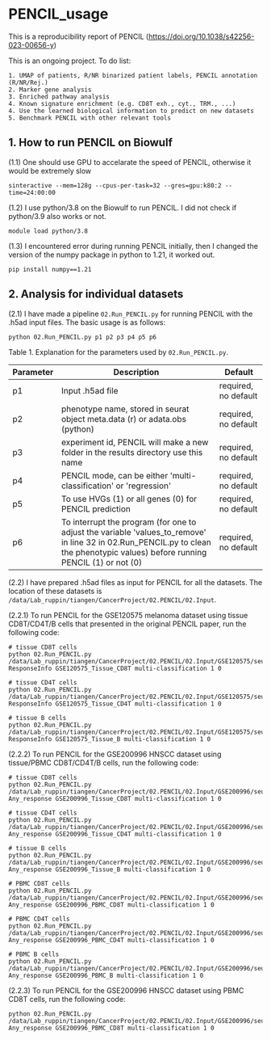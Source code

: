 # PENCIL_usage
This is a reproducibility report of PENCIL (https://doi.org/10.1038/s42256-023-00656-y)

This is an ongoing project. To do list:

```
1. UMAP of patients, R/NR binarized patient labels, PENCIL annotation (R/NR/Rej.)
2. Marker gene analysis
3. Enriched pathway analysis
4. Known signature enrichment (e.g. CD8T exh., cyt., TRM., ...)
4. Use the learned biological information to predict on new datasets
5. Benchmark PENCIL with other relevant tools

```


## 1. How to run PENCIL on Biowulf

(1.1) One should use GPU to accelarate the speed of PENCIL, otherwise it would be extremely slow

```{bash}
sinteractive --mem=128g --cpus-per-task=32 --gres=gpu:k80:2 --time=24:00:00
```

(1.2) I use python/3.8 on the Biowulf to run PENCIL. I did not check if python/3.9 also works or not.

```{bash}
module load python/3.8
```

(1.3) I encountered error during running PENCIL initially, then I changed the version of the numpy package in python to 1.21, it worked out.

```{bash}
pip install numpy==1.21
```



## 2. Analysis for individual datasets

(2.1) I have made a pipeline `02.Run_PENCIL.py` for running PENCIL with the .h5ad input files. The basic usage is as follows:

```{bash}
python 02.Run_PENCIL.py p1 p2 p3 p4 p5 p6
```

Table 1. Explanation for the parameters used by `02.Run_PENCIL.py`.

| Parameter | Description | Default |
|----------|----------|----------|
| p1   | Input .h5ad file | required, no default |
| p2   | phenotype name, stored in seurat object meta.data (r) or adata.obs (python) | required, no default |
| p3   | experiment id, PENCIL will make a new folder in the results directory use this name | required, no default |
| p4   | PENCIL mode, can be either 'multi-classification' or 'regression' | required, no default |
| p5   | To use HVGs (1) or all genes (0) for PENCIL prediction | required, no default |
| p6   | To interrupt the program (for one to adjust the variable 'values_to_remove' in line 32 in 02.Run_PENCIL.py to clean the phenotypic values) before running PENCIL (1) or not (0) | required, no default |

(2.2) I have prepared .h5ad files as input for PENCIL for all the datasets. The location of these datasets is `/data/Lab_ruppin/tiangen/CancerProject/02.PENCIL/02.Input`.

(2.2.1) To run PENCIL for the GSE120575 melanoma dataset using tissue CD8T/CD4T/B cells that presented in the original PENCIL paper, run the following code:

```{bash}
# tissue CD8T cells
python 02.Run_PENCIL.py /data/Lab_ruppin/tiangen/CancerProject/02.PENCIL/02.Input/GSE120575/seu_Tissue_CD8T.h5ad ResponseInfo GSE120575_Tissue_CD8T multi-classification 1 0

# tissue CD4T cells
python 02.Run_PENCIL.py /data/Lab_ruppin/tiangen/CancerProject/02.PENCIL/02.Input/GSE120575/seu_Tissue_CD4T.h5ad ResponseInfo GSE120575_Tissue_CD4T multi-classification 1 0

# tissue B cells
python 02.Run_PENCIL.py /data/Lab_ruppin/tiangen/CancerProject/02.PENCIL/02.Input/GSE120575/seu_Tissue_B.h5ad ResponseInfo GSE120575_Tissue_B multi-classification 1 0

```


(2.2.2) To run PENCIL for the GSE200996 HNSCC dataset using tissue/PBMC CD8T/CD4T/B cells, run the following code:

```{bash}
# tissue CD8T cells
python 02.Run_PENCIL.py /data/Lab_ruppin/tiangen/CancerProject/02.PENCIL/02.Input/GSE200996/seu_Tissue_CD8T.h5ad Any_response GSE200996_Tissue_CD8T multi-classification 1 0

# tissue CD4T cells
python 02.Run_PENCIL.py /data/Lab_ruppin/tiangen/CancerProject/02.PENCIL/02.Input/GSE200996/seu_Tissue_CD4T.h5ad Any_response GSE200996_Tissue_CD4T multi-classification 1 0

# tissue B cells
python 02.Run_PENCIL.py /data/Lab_ruppin/tiangen/CancerProject/02.PENCIL/02.Input/GSE200996/seu_Tissue_B.h5ad Any_response GSE200996_Tissue_B multi-classification 1 0

# PBMC CD8T cells
python 02.Run_PENCIL.py /data/Lab_ruppin/tiangen/CancerProject/02.PENCIL/02.Input/GSE200996/seu_PBMC_CD8T.h5ad Any_response GSE200996_PBMC_CD8T multi-classification 1 0

# PBMC CD4T cells
python 02.Run_PENCIL.py /data/Lab_ruppin/tiangen/CancerProject/02.PENCIL/02.Input/GSE200996/seu_PBMC_CD4T.h5ad Any_response GSE200996_PBMC_CD4T multi-classification 1 0

# PBMC B cells
python 02.Run_PENCIL.py /data/Lab_ruppin/tiangen/CancerProject/02.PENCIL/02.Input/GSE200996/seu_PBMC_B.h5ad Any_response GSE200996_PBMC_B multi-classification 1 0

```

(2.2.3) To run PENCIL for the GSE200996 HNSCC dataset using PBMC CD8T cells, run the following code:

```{bash}
python 02.Run_PENCIL.py /data/Lab_ruppin/tiangen/CancerProject/02.PENCIL/02.Input/GSE200996/seu_PBMC_CD8T.h5ad Any_response GSE200996_PBMC_CD8T multi-classification 1 0
```
